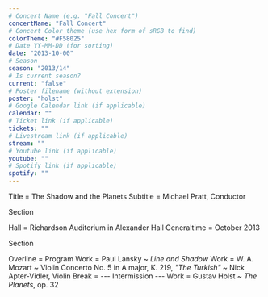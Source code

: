 ```yaml
---
# Concert Name (e.g. "Fall Concert")
concertName: "Fall Concert"
# Concert Color theme (use hex form of sRGB to find)
colorTheme: "#F58025"
# Date YY-MM-DD (for sorting)
date: "2013-10-00"
# Season
season: "2013/14"
# Is current season?
current: "false"
# Poster filename (without extension)
poster: "holst"
# Google Calendar link (if applicable)
calendar: ""
# Ticket link (if applicable)
tickets: ""
# Livestream link (if applicable)
stream: ""
# Youtube link (if applicable)
youtube: ""
# Spotify link (if applicable)
spotify: ""
---
```

Title = The Shadow and the Planets
Subtitle = Michael Pratt, Conductor

Section

Hall = Richardson Auditorium in Alexander Hall
Generaltime = October 2013

Section

Overline = Program
Work = Paul Lansky ~ *Line and Shadow*
Work = W. A. Mozart ~ Violin Concerto No. 5 in A major, K. 219, *"The Turkish"* ~ Nick Apter-Vidler, Violin
Break = --- Intermission ---
Work = Gustav Holst ~  *The Planets*, op. 32

